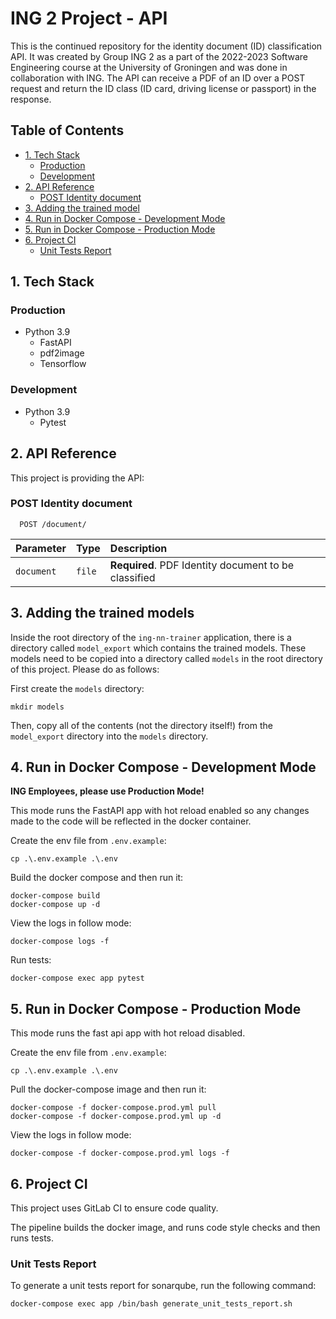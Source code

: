# ING 2 Project - API

This is the continued repository for the identity document (ID) classification API. It was created by Group ING 2 as a part of the 2022-2023 Software Engineering course at the University of Groningen and was done in collaboration with ING. The API can receive a PDF of an ID over a POST request and return the ID class (ID card, driving license or passport) in the response.

## Table of Contents

- [1. Tech Stack](#1-tech-stack)
  - [Production](#production)
  - [Development](#development)
- [2. API Reference](#2-api-reference)
  - [POST Identity document](#post-identity-document)
- [3. Adding the trained model](#3-adding-the-trained-model)
- [4. Run in Docker Compose - Development Mode](#4-run-in-docker-compose---development-mode)
- [5. Run in Docker Compose - Production Mode](#5-run-in-docker-compose---production-mode)
- [6. Project CI](#6-project-ci)
  - [Unit Tests Report](#unit-tests-report)

## 1. Tech Stack

### Production

- Python 3.9
  - FastAPI
  - pdf2image
  - Tensorflow

### Development

- Python 3.9
  - Pytest

## 2. API Reference

This project is providing the API:

### POST Identity document

```http
  POST /document/
```

| Parameter  | Type   | Description                              |
| :--------- | :----- | :--------------------------------------- |
| `document` | `file` | **Required**. PDF Identity document to be classified |

## 3. Adding the trained models

Inside the root directory of the `ing-nn-trainer` application, there is a directory called `model_export` which contains the trained models. These models need to be copied into a directory called `models` in the root directory of this project. Please do as follows:

First create the `models` directory:

```terminal
mkdir models
```

Then, copy all of the contents (not the directory itself!) from the `model_export` directory into the `models` directory.

## 4. Run in Docker Compose - Development Mode

**ING Employees, please use Production Mode!**

This mode runs the FastAPI app with hot reload enabled so any changes made to the code will be reflected in the docker container.

Create the env file from `.env.example`:

```terminal
cp .\.env.example .\.env
```

Build the docker compose and then run it:

```terminal
docker-compose build
docker-compose up -d
```

View the logs in follow mode:

```terminal
docker-compose logs -f
```

Run tests:

```terminal
docker-compose exec app pytest
```

## 5. Run in Docker Compose - Production Mode

This mode runs the fast api app with hot reload disabled.

Create the env file from `.env.example`:

```terminal
cp .\.env.example .\.env
```

Pull the docker-compose image and then run it:

```terminal
docker-compose -f docker-compose.prod.yml pull
docker-compose -f docker-compose.prod.yml up -d
```

View the logs in follow mode:

```terminal
docker-compose -f docker-compose.prod.yml logs -f
```

## 6. Project CI

This project uses GitLab CI to ensure code quality.

The pipeline builds the docker image, and runs code style checks and then runs tests.

### Unit Tests Report

To generate a unit tests report for sonarqube, run the following command:

```terminal
docker-compose exec app /bin/bash generate_unit_tests_report.sh
```
